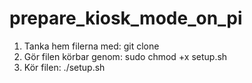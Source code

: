 # prepare_kiosk_mode_on_pi

1. Tanka hem filerna med: git clone <repo-url>
2. Gör filen körbar genom: sudo chmod +x setup.sh
3. Kör filen: ./setup.sh